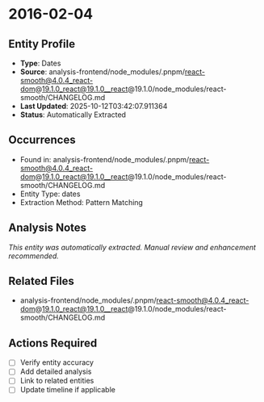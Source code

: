 # 2016-02-04

## Entity Profile
- **Type**: Dates
- **Source**: analysis-frontend/node_modules/.pnpm/react-smooth@4.0.4_react-dom@19.1.0_react@19.1.0__react@19.1.0/node_modules/react-smooth/CHANGELOG.md
- **Last Updated**: 2025-10-12T03:42:07.911364
- **Status**: Automatically Extracted

## Occurrences
- Found in: analysis-frontend/node_modules/.pnpm/react-smooth@4.0.4_react-dom@19.1.0_react@19.1.0__react@19.1.0/node_modules/react-smooth/CHANGELOG.md
- Entity Type: dates
- Extraction Method: Pattern Matching

## Analysis Notes
*This entity was automatically extracted. Manual review and enhancement recommended.*

## Related Files
- analysis-frontend/node_modules/.pnpm/react-smooth@4.0.4_react-dom@19.1.0_react@19.1.0__react@19.1.0/node_modules/react-smooth/CHANGELOG.md

## Actions Required
- [ ] Verify entity accuracy
- [ ] Add detailed analysis
- [ ] Link to related entities
- [ ] Update timeline if applicable
